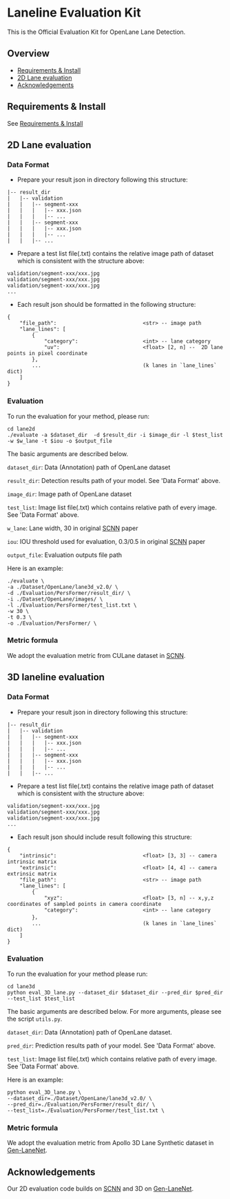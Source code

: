 # Laneline Evaluation Kit

This is the Official Evaluation Kit for OpenLane Lane Detection.

## Overview
- [Requirements & Install](#a-name"requirement"a-requirements)
- [2D Lane evaluation](#a-name"2dlane"a-2d-lane-evaluation)
- [Acknowledgements](#a-name"ack"a-acknowledgements)

## <a name="requirement"></a> Requirements & Install
See [Requirements & Install](../README.md)

## <a name="2d_lane"></a> 2D Lane evaluation

### Data Format
- Prepare your result json in directory following this structure:
```
|-- result_dir
|   |-- validation
|   |   |-- segment-xxx
|   |   |   |-- xxx.json
|   |   |   |-- ...
|   |   |-- segment-xxx
|   |   |   |-- xxx.json
|   |   |   |-- ...
|   |   |-- ...
```
- Prepare a test list file(.txt) contains the relative image path of dataset which is consistent with the structure above:
```
validation/segment-xxx/xxx.jpg
validation/segment-xxx/xxx.jpg
validation/segment-xxx/xxx.jpg
...
```
- Each result json should be formatted in the following structure:
```
{
    "file_path":                            <str> -- image path
    "lane_lines": [
        {
            "category":                     <int> -- lane category
            "uv":                           <float> [2, n] --  2D lane points in pixel coordinate
        },
        ...                                 (k lanes in `lane_lines` dict)
    ]
}
```


### Evaluation
To run the evaluation for your method, please run:
```
cd lane2d
./evaluate -a $dataset_dir  -d $result_dir -i $image_dir -l $test_list -w $w_lane -t $iou -o $output_file
```

The basic arguments are described below.

`dataset_dir`: Data (Annotation) path of OpenLane dataset 

`result_dir`: Detection results path of your model. See 'Data Format' above.

`image_dir`: Image path of OpenLane dataset

`test_list`: Image list file(.txt) which contains relative path of every image. See 'Data Format' above.

`w_lane`: Lane width, 30 in original [SCNN](https://github.com/XingangPan/SCNN) paper

`iou`: IOU threshold used for evaluation, 0.3/0.5 in original [SCNN](https://github.com/XingangPan/SCNN) paper

`output_file`: Evaluation outputs file path
  
Here is an example: 
  
```
./evaluate \
-a ./Dataset/OpenLane/lane3d_v2.0/ \
-d ./Evaluation/PersFormer/result_dir/ \
-i ./Dataset/OpenLane/images/ \
-l ./Evaluation/PersFormer/test_list.txt \
-w 30 \
-t 0.3 \
-o ./Evaluation/PersFormer/ \
```

### Metric formula
We adopt the evaluation metric from CULane dataset in [SCNN](https://github.com/XingangPan/SCNN).


## <a name="3d_lane"></a> 3D laneline evaluation

### Data Format
- Prepare your result json in directory following this structure:
```
|-- result_dir
|   |-- validation
|   |   |-- segment-xxx
|   |   |   |-- xxx.json
|   |   |   |-- ...
|   |   |-- segment-xxx
|   |   |   |-- xxx.json
|   |   |   |-- ...
|   |   |-- ...
```
- Prepare a test list file(.txt) contains the relative image path of dataset which is consistent with the structure above:
```
validation/segment-xxx/xxx.jpg
validation/segment-xxx/xxx.jpg
validation/segment-xxx/xxx.jpg
...
```
- Each result json should include result following this structure:
```
{
    "intrinsic":                            <float> [3, 3] -- camera intrinsic matrix
    "extrinsic":                            <float> [4, 4] -- camera extrinsic matrix
    "file_path":                            <str> -- image path
    "lane_lines": [
        {
            "xyz":                          <float> [3, n] -- x,y,z coordinates of sampled points in camera coordinate
            "category":                     <int> -- lane category
        }，
        ...                                 (k lanes in `lane_lines` dict)
    ]
}
```


### Evaluation
To run the evaluation for your method please run:
```
cd lane3d
python eval_3D_lane.py --dataset_dir $dataset_dir --pred_dir $pred_dir --test_list $test_list
```

The basic arguments are described below. For more arguments, please see the script `utils.py`.

`dataset_dir`: Data (Annotation) path of OpenLane dataset.

`pred_dir`:  Prediction results path of your model. See 'Data Format' above.

`test_list`: Image list file(.txt) which contains relative path of every image. See 'Data Format' above.
  
Here is an example:
```
python eval_3D_lane.py \
--dataset_dir=./Dataset/OpenLane/lane3d_v2.0/ \
--pred_dir=./Evaluation/PersFormer/result_dir/ \
--test_list=./Evaluation/PersFormer/test_list.txt \
```


### Metric formula
We adopt the evaluation metric from Apollo 3D Lane Synthetic dataset in [Gen-LaneNet](https://github.com/yuliangguo/Pytorch_Generalized_3D_Lane_Detection).
  
## <a name="ack"></a> Acknowledgements
Our 2D evaluation code builds on [SCNN](https://github.com/XingangPan/SCNN) and 3D on [Gen-LaneNet](https://github.com/yuliangguo/Pytorch_Generalized_3D_Lane_Detection).
